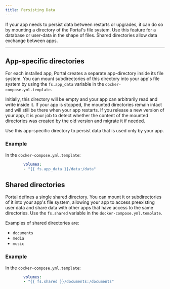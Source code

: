 ```yaml
---
title: Persisting Data
---
```


If your app needs to persist data between restarts or upgrades, 
it can do so by mounting a directory of the Portal's file system.
Use this feature for a database or user-data in the shape of files.
Shared directories allow data exchange between apps.

---

## App-specific directories

For each installed app, Portal creates a separate app-directory inside its file system.
You can mount subdirectories of this directory into your app's file system
by using the `fs.app_data` variable in the `docker-compose.yml.template`.

Initially, this directory will be empty and your app can arbitrarily read and write inside it.
If your app is stopped, the mounted directories remain intact and will still be there when your app restarts.
If you release a new version of your app, it is your job to detect 
whether the content of the mounted directories was created by the old version and migrate it if needed.

Use this app-specific directory to persist data that is used only by your app.

### Example

In the `docker-compose.yml.template`:

```yaml
        volumes:
        - "{{ fs.app_data }}/data:/data"
```

## Shared directories

Portal defines a single shared directory.
You can mount it or subdirectories of it into your app's file system,
allowing your app to access preexisting user data and share data with other apps that have access to the same directories.
Use the `fs.shared` variable in the `docker-compose.yml.template`.

Examples of shared directories are:

* `documents`
* `media`
* `music`

### Example

In the `docker-compose.yml.template`:

```yaml
        volumes:
        - "{{ fs.shared }}/documents:/documents"
```
